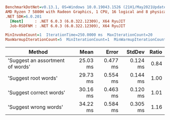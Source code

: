 ``` ini

BenchmarkDotNet=v0.13.1, OS=Windows 10.0.19043.1526 (21H1/May2021Update)
AMD Ryzen 7 5800H with Radeon Graphics, 1 CPU, 16 logical and 8 physical cores
.NET SDK=6.0.201
  [Host]     : .NET 6.0.3 (6.0.322.12309), X64 RyuJIT
  Job-RSDFNM : .NET 6.0.3 (6.0.322.12309), X64 RyuJIT

MinInvokeCount=1  IterationTime=250.0000 ms  MaxIterationCount=20  
MaxWarmupIterationCount=5  MinIterationCount=1  MinWarmupIterationCount=1  

```
|                           Method |     Mean |    Error |   StdDev | Ratio |
|--------------------------------- |---------:|---------:|---------:|------:|
| &#39;Suggest an assortment of words&#39; | 25.03 ms | 0.477 ms | 0.124 ms |  0.84 |
|             &#39;Suggest root words&#39; | 29.73 ms | 0.554 ms | 0.144 ms |  1.00 |
|          &#39;Suggest correct words&#39; | 30.16 ms | 0.463 ms | 0.120 ms |  1.01 |
|            &#39;Suggest wrong words&#39; | 34.22 ms | 0.584 ms | 0.305 ms |  1.16 |
